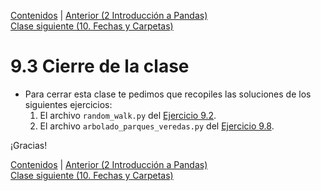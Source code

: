 [Contenidos](../Contenidos.md) \| [Anterior (2 Introducción a Pandas)](02_Pandas.md)  
[Clase siguiente (10. Fechas y Carpetas)](../10_Fechas_y_Carpetas/00_Resumen.md)


# 9.3 Cierre de la clase


* Para cerrar esta clase te pedimos que recopiles las soluciones de los siguientes ejercicios:
    1. El archivo `random_walk.py` del [Ejercicio 9.2](../09_Pandas_y_matplotlib/01_Matplotlib.md#ejercicio-92-caminatas-al-azar).
    3. El archivo `arbolado_parques_veredas.py` del [Ejercicio 9.8](../09_Pandas_y_matplotlib/02_Pandas.md#ejercicio-98-comparando-especies-en-parques-y-en-veredas).

¡Gracias! 


[Contenidos](../Contenidos.md) \| [Anterior (2 Introducción a Pandas)](02_Pandas.md)  
[Clase siguiente (10. Fechas y Carpetas)](../10_Fechas_y_Carpetas/00_Resumen.md)

